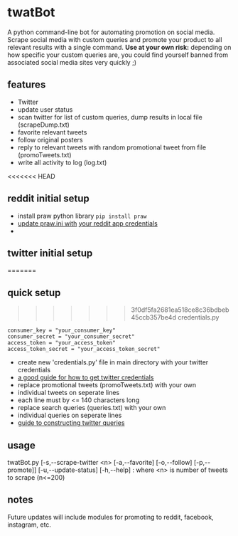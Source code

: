 # twatBot
A python command-line bot for automating promotion on social media. Scrape social media with custom queries and promote your product to all relevant results with a single command. <b>Use at your own risk:</b> depending on how specific your custom queries are, you could find yourself banned from associated social media sites very quickly ;)

## features
- Twitter
 - update user status
 - scan twitter for list of custom queries, dump results in local file (scrapeDump.txt)
  - favorite relevant tweets
  - follow original posters
  - reply to relevant tweets with random promotional tweet from file (promoTweets.txt)
  - write all activity to log (log.txt)

<<<<<<< HEAD
## reddit initial setup
- install praw python library `pip install praw`
- <a href="https://praw.readthedocs.io/en/v4.0.0/getting_started/configuration/prawini.html">update praw.ini with</a> <a href="http://pythonforengineers.com/build-a-reddit-bot-part-1/">your reddit app credentials</a>
 - 
 
 
## twitter initial setup
=======
## quick setup
>>>>>>> 3f0df5fa2681ea518ce8c36bdbeb45ccb357be4d
credentials.py
```
consumer_key = "your_consumer_key"
consumer_secret = "your_consumer_secret"
access_token = "your_access_token"
access_token_secret = "your_access_token_secret"
```

- create new 'credentials.py' file in main directory with your twitter credentials
 - <a href="https://www.digitalocean.com/community/tutorials/how-to-create-a-twitterbot-with-python-3-and-the-tweepy-library">a good guide for how to get twitter credentials</a>
- replace promotional tweets (promoTweets.txt) with your own
 - individual tweets on seperate lines
 - each line must by <= 140 characters long
- replace search queries (queries.txt) with your own
 - individual queries on seperate lines
 - <a href="https://dev.twitter.com/rest/public/search">guide to constructing twitter queries</a>

## usage
twatBot.py [-s,--scrape-twitter \<n\> [-a,--favorite] [-o,--follow] [-p,--promote]] [-u,--update-status] [-h,--help]
: where \<n\> is number of tweets to scrape (n\<=200)

## notes
Future updates will include modules for promoting to reddit, facebook, instagram, etc.
